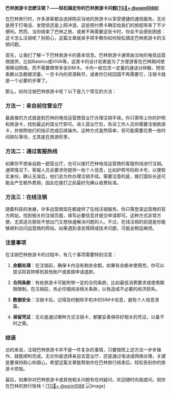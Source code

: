 **巴林旅游卡怎麽注销？——轻松搞定你的巴林旅游卡问题[[TG💪+ @esim1088](https://t.me/s/esim1088)]**

在巴林旅行时，许多游客都会选择购买当地的旅游卡以享受便捷的通信服务。无论是用于打电话、发短信还是上网冲浪，这些预付费卡确实给我们的旅程带来了不少便利。然而，当你结束了巴林之旅，或者不再需要这张卡时，你会不会感到困惑：这卡怎么注销呢？别担心，这篇文章就来手把手教你如何轻松搞定巴林旅游卡的注销问题。

首先，让我们了解一下巴林旅游卡的基本信息。巴林旅游卡通常由当地的电信运营商提供，比如Batelco或VIVA等。这类卡的设计初衷是为了方便游客在巴林期间使用移动网络，而不需要携带多张SIM卡。卡内一般包含一定量的通话分钟数、短信条数以及数据流量。一旦卡内的资源耗尽，或者你已经回国不再需要它，注销卡就是一个必要的步骤了。

那么，如何注销巴林旅游卡呢？以下是几个常见的方法：

### 方法一：亲自前往营业厅

最直接的方式就是到巴林的电信运营商营业厅办理注销手续。你只需带上你的护照和旅游卡，找到最近的营业厅即可。进入营业厅后，告诉工作人员你需要注销旅游卡，并按照他们的指示完成后续操作。这种方式虽然简单，但可能需要花费一些时间排队等待，尤其是在旅游旺季。

### 方法二：通过客服热线

如果你不想亲自跑一趟营业厅，也可以拨打巴林电信运营商的客服热线进行注销。通常情况下，客服人员会要求你提供一些个人信息，比如护照号码和卡号，以便核实身份。确认无误后，他们会为你办理注销手续。需要注意的是，拨打国际长途可能会产生额外费用，因此在拨打之前最好先确认收费标准。

### 方法三：在线注销

随着科技的发展，许多运营商现在都提供了在线注销服务。你只需登录运营商的官方网站，找到相关的注销页面，填写必要信息并提交申请即可。这种方式非常方便，尤其适合那些不想出门又想快速解决问题的人。不过，在线注销的前提是你能够顺利访问运营商的网站，如果遇到语言障碍或技术问题，可能会稍显麻烦。

### 注意事项

在注销巴林旅游卡的过程中，有几个事项需要特别注意：

1. **余额处理**：在注销前，确保卡内没有剩余余额。如果有余额未使用完，你可以尝试将其转移到其他账户或直接申请退款。
   
2. **合同条款**：有些旅游卡可能附带一定的合同条款，比如最低消费要求或使用期限限制。在注销前，务必仔细阅读相关条款，以免造成不必要的经济损失。

3. **数据安全**：注销卡后，记得及时删除手机中的SIM卡信息，避免个人信息泄露。

4. **保留凭证**：无论是通过哪种方式注销卡，都要妥善保存好相关的凭证，以备不时之需。

### 结语

总的来说，注销巴林旅游卡并不是一件复杂的事情，只要按照上述方法一步步操作，就能顺利完成。无论你是选择亲自去营业厅，还是通过电话或网络办理，关键是要保持耐心和细心。希望这篇文章能帮助你在巴林旅行结束后，轻松告别你的旅游卡烦恼。

最后，如果你对巴林旅游卡或其他相关问题有任何疑问，欢迎随时向我提问。祝你在巴林的旅行愉快！[[TG💪+ @esim1088](https://t.me/s/esim1088) ![Image](https://i.postimg.cc/4NQfJmqS/Snipaste-2025-05-13-00-14-12.png)]